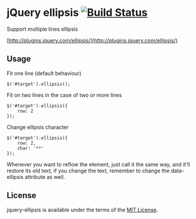 # jQuery ellipsis [![Build Status](https://travis-ci.org/aaronhamilton/jquery-ellipsis.png?branch=master)](https://travis-ci.org/aaronhamilton/jquery-ellipsis)

Support multiple lines ellipsis

[http://plugins.jquery.com/ellipsis/](http://plugins.jquery.com/ellipsis/)

## Usage

Fit one line (default behaviour)

```
$('#target').ellipsis();
```

Fit on two lines in the case of two or more lines

```
$('#target').ellipsis({
    row: 2
});
```

Change ellipsis character

```
$('#target').ellipsis({
    row: 2,
    char: '**'
});
```

Whenever you want to reflow the element, just call it the same way, and it'll restore its old text, if you change the text, remember to change the data-ellipsis attribute as well.

## License
jquery-ellipsis is available under the terms of the [MIT License](https://github.com/aaronhamilton/jquery-ellipsis/blob/master/LICENSE-MIT).

